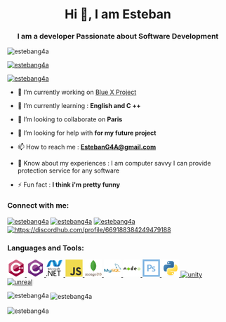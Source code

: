 <h1 align="center">Hi 👋, I am Esteban</h1>
<h3 align="center">I am a developer Passionate about Software Development</h3>

<p align="left"> <img src="https://komarev.com/ghpvc/?username=estebang4a&label=Profile%20views&color=0e75b6&style=flat" alt="estebang4a" /> </p>

<p align="left"> <a href="https://github.com/ryo-ma/github-profile-trophy"><img src="https://github-profile-trophy.vercel.app/?username=estebang4a" alt="estebang4a" /></a> </p>

<p align="left"> <a href="https://twitter.com/estebang4a" target="blank"><img src="https://img.shields.io/twitter/follow/estebang4a?logo=twitter&style=for-the-badge" alt="estebang4a" /></a> </p>

- 🔭 I’m currently working on [Blue X Project](https://bluexshop.fr/)

- 🌱 I’m currently learning : **English and C ++**

- 👯 I’m looking to collaborate on **Paris**

- 🤝 I’m looking for help with **for my future project**

- 📫 How to reach me : **EstebanG4A@gmail.com**

- 📄 Know about my experiences : I am computer savvy I can provide protection service for any software

- ⚡ Fun fact : **I think i'm pretty funny**

<h3 align="left">Connect with me:</h3>
<p align="left">
<a href="https://twitter.com/estebang4a" target="blank"><img align="center" src="https://raw.githubusercontent.com/rahuldkjain/github-profile-readme-generator/master/src/images/icons/Social/twitter.svg" alt="estebang4a" height="30" width="40" /></a>
<a href="https://instagram.com/estebang4a" target="blank"><img align="center" src="https://raw.githubusercontent.com/rahuldkjain/github-profile-readme-generator/master/src/images/icons/Social/instagram.svg" alt="estebang4a" height="30" width="40" /></a>
<a href="https://www.youtube.com/c/estebang4a" target="blank"><img align="center" src="https://raw.githubusercontent.com/rahuldkjain/github-profile-readme-generator/master/src/images/icons/Social/youtube.svg" alt="estebang4a" height="30" width="40" /></a>
<a href="https://discord.gg/https://discordhub.com/profile/669188384249479188" target="blank"><img align="center" src="https://raw.githubusercontent.com/rahuldkjain/github-profile-readme-generator/master/src/images/icons/Social/discord.svg" alt="https://discordhub.com/profile/669188384249479188" height="30" width="40" /></a>
</p>

<h3 align="left">Languages and Tools:</h3>
<p align="left"> <a href="https://www.w3schools.com/cpp/" target="_blank"> <img src="https://raw.githubusercontent.com/devicons/devicon/master/icons/cplusplus/cplusplus-original.svg" alt="cplusplus" width="40" height="40"/> </a> <a href="https://www.w3schools.com/cs/" target="_blank"> <img src="https://raw.githubusercontent.com/devicons/devicon/master/icons/csharp/csharp-original.svg" alt="csharp" width="40" height="40"/> </a> <a href="https://dotnet.microsoft.com/" target="_blank"> <img src="https://raw.githubusercontent.com/devicons/devicon/master/icons/dot-net/dot-net-original-wordmark.svg" alt="dotnet" width="40" height="40"/> </a> <a href="https://developer.mozilla.org/en-US/docs/Web/JavaScript" target="_blank"> <img src="https://raw.githubusercontent.com/devicons/devicon/master/icons/javascript/javascript-original.svg" alt="javascript" width="40" height="40"/> </a> <a href="https://www.mongodb.com/" target="_blank"> <img src="https://raw.githubusercontent.com/devicons/devicon/master/icons/mongodb/mongodb-original-wordmark.svg" alt="mongodb" width="40" height="40"/> </a> <a href="https://www.mysql.com/" target="_blank"> <img src="https://raw.githubusercontent.com/devicons/devicon/master/icons/mysql/mysql-original-wordmark.svg" alt="mysql" width="40" height="40"/> </a> <a href="https://nodejs.org" target="_blank"> <img src="https://raw.githubusercontent.com/devicons/devicon/master/icons/nodejs/nodejs-original-wordmark.svg" alt="nodejs" width="40" height="40"/> </a> <a href="https://www.photoshop.com/en" target="_blank"> <img src="https://raw.githubusercontent.com/devicons/devicon/master/icons/photoshop/photoshop-line.svg" alt="photoshop" width="40" height="40"/> </a> <a href="https://www.python.org" target="_blank"> <img src="https://raw.githubusercontent.com/devicons/devicon/master/icons/python/python-original.svg" alt="python" width="40" height="40"/> </a> <a href="https://unity.com/" target="_blank"> <img src="https://www.vectorlogo.zone/logos/unity3d/unity3d-icon.svg" alt="unity" width="40" height="40"/> </a> <a href="https://unrealengine.com/" target="_blank"> <img src="https://raw.githubusercontent.com/kenangundogan/fontisto/036b7eca71aab1bef8e6a0518f7329f13ed62f6b/icons/svg/brand/unreal-engine.svg" alt="unreal" width="40" height="40"/> </a> </p>

<p><img align="left" src="https://github-readme-stats.vercel.app/api/top-langs?username=estebang4a&show_icons=true&locale=en&layout=compact" alt="estebang4a" /></p>

<p>&nbsp;<img align="center" src="https://github-readme-stats.vercel.app/api?username=estebang4a&show_icons=true&locale=en" alt="estebang4a" /></p>

<p><img align="center" src="https://github-readme-streak-stats.herokuapp.com/?user=estebang4a&" alt="estebang4a" /></p>
